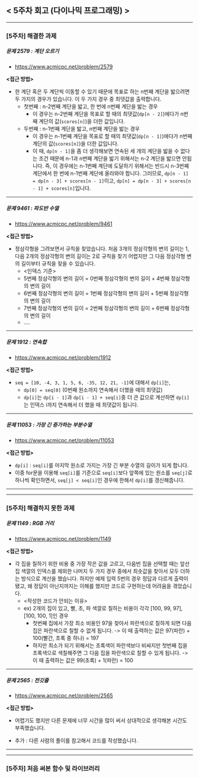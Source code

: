 
## < 5주차 회고 (다이나믹 프로그래밍) >
---
### [5주차] 해결한 과제
##### 문제 2579 : 계단 오르기
- https://www.acmicpc.net/problem/2579

**<접근 방법>**  
  
- 한 계단 혹은 두 계단씩 이동할 수 있기 때문에 목표로 하는 n번째 계단을 밟으려면 두 가지의 경우가 있습니다. 이 두 가지 경우 중 최댓값을 출력합니다.
    - 첫번째 : n-2번째 계단을 밟고, 한 번에 n번째 계단을 밟는 경우
        - 이 경우는 n-2번째 계단을 목표로 할 때의 최댓값(`dp[n - 2]`)에다가 n번째 계단의 값(`scores[n]`)을 더한 값입니다.
    - 두번째 : n-1번째 계단을 밟고, n번째 계단을 밟는 경우
        - 이 경우는 n-1번째 계단을 목표로 할 때의 최댓값(`dp[n - 1]`)에다가 n번째 계단의 값(`scores[n]`)을 더한 값입니다.
        - 이 때, `dp[n - 1]`을 좀 더 생각해보면 연속된 세 개의 계단을 밟을 수 없다는 조건 때문에 n-1과 n번째 계단을 밟기 위해서는 n-2 계단을 밟으면 안됩니다. 즉, 이 경우에는 n-1번째 계단에 도달하기 위해서는 반드시 n-3번째 계단에서 한 번에 n-1번째 계단에 올라와야 합니다. 그러므로,
        `dp[n - 1] = dp[n - 3] + scores[n - 1]`이고,
        `dp[n] = dp[n - 3] + scores[n - 1] + scores[n]`입니다.

---

##### 문제 9461 : 파도반 수열
- https://www.acmicpc.net/problem/9461

**<접근 방법>**  

- 정삼각형을 그려보면서 규칙을 찾았습니다. 처음 3개의 정삼각형의 변의 길이는 1, 다음 2개의 정삼각형의 변의 길이는 2로 규칙을 찾기 어렵지만 그 다음 정삼각형 변의 길이부터 규칙을 찾을 수 있습니다.
    - <인덱스 기준>
    - 5번째 정삼각형의 변의 길이 = 0번째 정삼각형의 변의 길이 + 4번째 정삼각형의 변의 길이
    - 6번째 정삼각형의 변의 길이 = 1번째 정삼각형의 변의 길이 + 5번째 정삼각형의 변의 길이
    - 7번째 정삼각형의 변의 길이 = 2번째 정삼각형의 변의 길이 + 6번째 정삼각형의 변의 길이
    - ....

---

##### 문제 1912 : 연속합
- https://www.acmicpc.net/problem/1912

**<접근 방법>**  

- `seq = [10, -4, 3, 1, 5, 6, -35, 12, 21, -1]`에 대해서 `dp[i]`는,
    - `dp[0] = seq[0]` (0번째 원소까지 연속해서 더했을 때의 최댓값)
    - `dp[i]`는 `dp[i - 1]`과 `dp[i - 1] + seq[i]`중 더 큰 값으로 계산하면 `dp[i]`는 인덱스 i까지 연속해서 더 했을 때 최댓값이 됩니다.

---

##### 문제 11053 : 가장 긴 증가하는 부분수열
- https://www.acmicpc.net/problem/11053

**<접근 방법>**  

- `dp[i]` : `seq[i]`를 마지막 원소로 가지는 가장 긴 부분 수열의 길이가 되게 합니다. 
- 이중 for문을 이용해 `seq[i]`를 기준으로 `seq[i]`보다 앞쪽에 있는 원소를 `seq[j]`로 하나씩 확인하면서, `seq[j] < seq[i]`인 경우에 한해서 `dp[i]`를 갱신해줍니다.

---
---
### [5주차] 해결하지 못한 과제

##### 문제 1149 : RGB 거리
- https://www.acmicpc.net/problem/1149

**<접근 방법>**  

- 각 집을 칠하기 위한 비용 중 가장 작은 값을 고르고, 다음번 집을 선택할 때는 앞선 집 색깔의 인덱스를 제외한 나머지 두 가지 경우 중에서 최솟값을 찾아서 모두 더하는 방식으로 계산을 했습니다. 하지만 예제 입력 5번의 경우 정답과 다르게 출력이 됐고, 왜 정답이 아닌지까지는 이해를 했지만 코드로 구현하는데 어려움을 겪었습니다.
    - <작성한 코드가 안되는 이유>
    - ex) 2개의 집이 있고, 빨, 초, 파 색깔로 칠하는 비용이 각각 [100, 99, 97], [100, 100, 1]인 경우
        - 첫번째 집에서 가장 최소 비용인 97을 찾아서 파란색으로 칠하게 되면 다음 집은 파란색으로 칠할 수 없게 됩니다. -> 이 때 출력하는 값은 97(파란) + 100(빨간, 초록 중 하나) = 197
        - 하지만 최소가 되기 위해서는 초록색이 파란색보다 비싸지만 첫번째 집을 초록색으로 색칠해주면 그 다음 집을 파란색으로 칠할 수 있게 됩니다. -> 이 때 출력하는 값은 99(초록) + 1(파란) = 100  

---

##### 문제 2565 : 전깃줄
- https://www.acmicpc.net/problem/2565

**<접근 방법>**  
- 어렵기도 했지만 다른 문제에 너무 시간을 많이 써서 상대적으로 생각해본 시간도 부족했습니다.

- 추가 : 다른 사람의 풀이를 참고해서 코드를 작성했습니다.

---
---
### [5주차] 처음 써본 함수 및 라이브러리